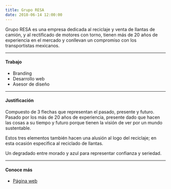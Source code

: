 ```yaml
---
title: Grupo RESA
date: 2018-06-14 12:00:00
---
```

<p class="lead">
	Grupo RESA es una empresa dedicada al reciclaje y venta de llantas de camión, y al rectificado de motores con torno, tienen más de 20 años de experiencia en el mercado y conllevan un compromiso con los transportistas mexicanos.
</p>

---

#### Trabajo
- Branding
- Desarrollo web
- Asesor de diseño

---

#### Justificación
Compuesto de 3 flechas que representan el pasado, presente y futuro. Pasado por los más de 20 años de experiencia, presente dado que hacen las cosas a su tiempo y futuro porque tienen la visión de ver por un mundo sustentable.

Estos tres elementos también hacen una alusión al logo del reciclaje; en esta ocasión especifica al reciclado de llantas.

Un degradado entre morado y azul para representar confianza y seriedad.

---

#### Conoce más
- [Página web](http://gruporesa.mx)
